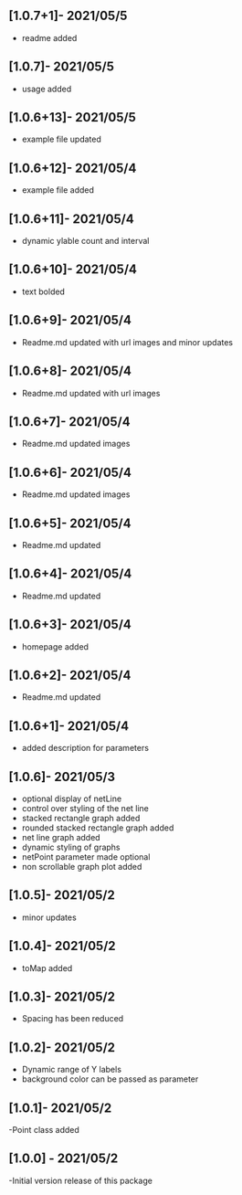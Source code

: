 ## [1.0.7+1]- 2021/05/5
- readme added

## [1.0.7]- 2021/05/5
- usage added

## [1.0.6+13]- 2021/05/5
- example file updated

## [1.0.6+12]- 2021/05/4
- example file added

## [1.0.6+11]- 2021/05/4
- dynamic ylable count and interval

## [1.0.6+10]- 2021/05/4
- text bolded

## [1.0.6+9]- 2021/05/4
- Readme.md updated with url images and minor updates

## [1.0.6+8]- 2021/05/4
- Readme.md updated with url images

## [1.0.6+7]- 2021/05/4
- Readme.md updated images 

## [1.0.6+6]- 2021/05/4
- Readme.md updated images 

## [1.0.6+5]- 2021/05/4
- Readme.md updated
## [1.0.6+4]- 2021/05/4
- Readme.md updated

## [1.0.6+3]- 2021/05/4
- homepage added

## [1.0.6+2]- 2021/05/4
- Readme.md updated

## [1.0.6+1]- 2021/05/4
- added description for parameters

## [1.0.6]- 2021/05/3
- optional display of netLine
- control over styling of the net line
- stacked rectangle graph added
- rounded stacked rectangle graph added
- net line graph added
- dynamic styling of graphs
- netPoint parameter made optional
- non scrollable graph plot added

## [1.0.5]- 2021/05/2
- minor updates

## [1.0.4]- 2021/05/2
- toMap added



## [1.0.3]- 2021/05/2
- Spacing has been reduced

## [1.0.2]- 2021/05/2
- Dynamic range of Y labels
- background color can be passed as parameter

## [1.0.1]- 2021/05/2
-Point class added

## [1.0.0] -  2021/05/2

-Initial version release of this package


